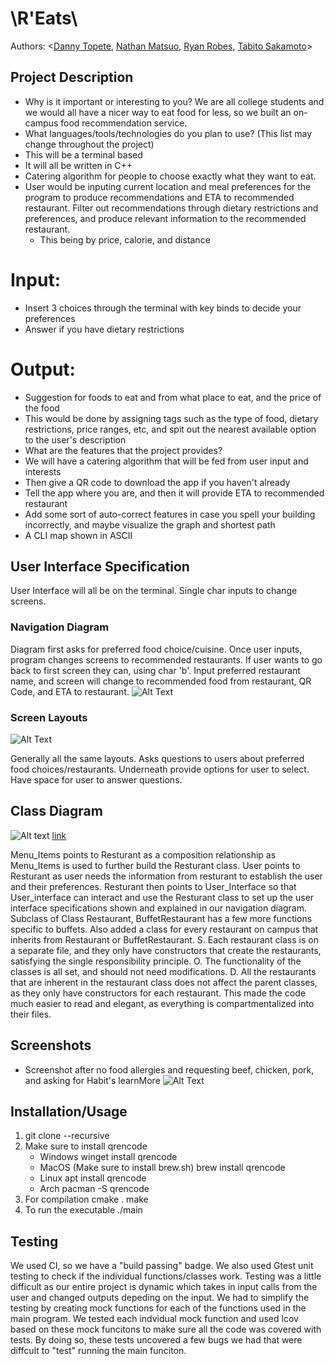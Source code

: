 # \R'Eats\

  Authors: \<[Danny Topete](https://github.com/Sped32DJ), [Nathan Matsuo](https://github.com/nathan0404), [Ryan Robes](https://github.com/idkmori), [Tabito Sakamoto](https://github.com/tabito12345678910)\>

## Project Description
  * Why is it important or interesting to you?
  We are all college students and we would all have a nicer way to eat food for less, so we built an on-campus food recommendation service.
  * What languages/tools/technologies do you plan to use? (This list may change throughout the project)
* This will be a terminal based
* It will all be written in C++
* Catering algorithm for people to choose exactly what they want to eat.
* User would be inputing current location and meal preferences for the program to produce recommendations and ETA to recommended restaurant.
Filter out recommendations through dietary restrictions and preferences, and produce relevant information to the recommended restaurant.
    - This being by price, calorie, and distance
 # Input:
 * Insert 3 choices through the terminal with key binds to decide your preferences
* Answer if you have dietary restrictions
 # Output:
 * Suggestion for foods to eat and from what place to eat, and the price of the food
 * This would be done by assigning tags such as the type of food, dietary restrictions, price ranges, etc, and spit out the nearest available option to the user's description
  * What are the features that the project provides?
 * We will have a catering algorithm that will be fed from user input and interests
 * Then give a QR code to download the app if you haven't already
* Tell the app where you are, and then it will provide ETA to recommended restaurant
* Add some sort of auto-correct features in case you spell your building incorrectly, and maybe visualize the graph and shortest path
* A CLI map shown in ASCII

## User Interface Specification

User Interface will all be on the terminal. Single char inputs to change screens.

### Navigation Diagram
Diagram first asks for preferred food choice/cuisine. Once user inputs, program changes screens to recommended restaurants. If user wants to go back to first screen they can, using char 'b'. Input preferred restaurant name, and screen will change to recommended food from restaurant, QR Code, and ETA to restaurant.
![Alt Text](https://github.com/cs100/final-project-dtope004-nmat016-rrobe031-tsaka014/blob/master/media/Navigation_Diagram.png?raw=true)

### Screen Layouts

![Alt Text](https://github.com/cs100/final-project-dtope004-nmat016-rrobe031-tsaka014/blob/master/media/Screen_Layout.png?raw=true)

 Generally all the same layouts.
 Asks questions to users about preferred food choices/restaurants.
 Underneath provide options for user to select.
Have space for user to answer questions.

## Class Diagram

![Alt text](https://github.com/cs100/final-project-dtope004-nmat016-rrobe031-tsaka014/blob/master/media/UML_cs100_proj.png?raw=true)
[link](https://drive.google.com/file/d/1omhp5G6YEEz9L6IH52S4SWfvoZL6wKgt/view?usp=sharing)

Menu_Items points to Resturant as a composition relationship as Menu_Items is used to further build the Resturant class. User points to Resturant as user needs the information from resturant to establish the user and their preferences. Resturant then points to User_Interface so that User_interface can interact and use the Resturant class to set up the user interface specifications shown and explained in our navigation diagram.
Subclass of Class Restaurant, BuffetRestaurant has a few more functions specific to buffets. Also added a class for every restaurant on campus that inherits from Restaurant or BuffetRestaurant.
S. Each restaurant class is on a separate file, and they only have constructors that create the restaurants, satisfying the single responsibility principle.
O. The functionality of the classes is all set, and should not need modifications.
D. All the restaurants that are inherent in the restaurant class does not affect the parent classes, as they only have constructors for each restaurant.
This made the code much easier to read and elegant, as everything is compartmentalized into their files.




 ## Screenshots
- Screenshot after no food allergies and requesting beef, chicken, pork, and asking for Habit's learnMore
![Alt Text](https://github.com/cs100/final-project-dtope004-nmat016-rrobe031-tsaka014/blob/master/media/Screen_with_QR.png?raw=true)

 ## Installation/Usage
 1. git clone --recursive <link>
 2. Make sure to install qrencode
    - Windows
        winget install qrencode
    - MacOS (Make sure to install brew.sh)
        brew install qrencode
    - Linux
        apt install qrencode
    - Arch
        pacman -S qrencode
 3. For compilation
    cmake .
    make
 4. To run the executable
    ./main

 ## Testing
 We used CI, so we have a "build passing" badge. We also used Gtest unit testing to check if the individual functions/classes work.
 Testing was a little difficult as our entire project is dynamic which takes in input calls from the user and changed outputs depeding on the input. We had to simplify the testing by creating mock functions for each of the functions used in the main program. We tested each indvidual mock function and used lcov based on these mock funcitons to make sure all the code was covered with tests. By doing so, these tests uncovered a few bugs we had that were diffcult to "test" running the main funciton.
